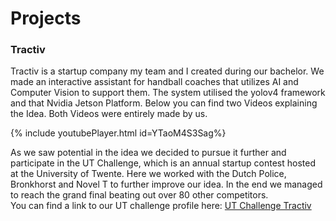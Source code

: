 # Projects
### Tractiv

Tractiv is a startup company my team and I created during our bachelor. We made an interactive assistant for handball coaches that utilizes AI and Computer Vision to support them. The system utilised the yolov4 framework and that Nvidia Jetson Platform. Below you can find two Videos explaining the Idea. Both Videos were entirely made by us.

{% include youtubePlayer.html id=YTaoM4S3Sag%}


As we saw potential in the idea we decided to pursue it further and participate in the UT Challenge, which is an annual startup contest hosted at the University of Twente. Here we worked with the Dutch Police, Bronkhorst and Novel T to further improve our idea. In the end we managed to reach the grand final beating out over 80 other competitors. <br /> 
You can find a link to our UT challenge profile here: [UT Challenge Tractiv](https://2021.utchallenge.nl/candidate/details/18372)

